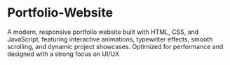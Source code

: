 # Portfolio-Website
A modern, responsive portfolio website built with HTML, CSS, and JavaScript, featuring interactive animations, typewriter effects, smooth scrolling, and dynamic project showcases. Optimized for performance and designed with a strong focus on UI/UX
